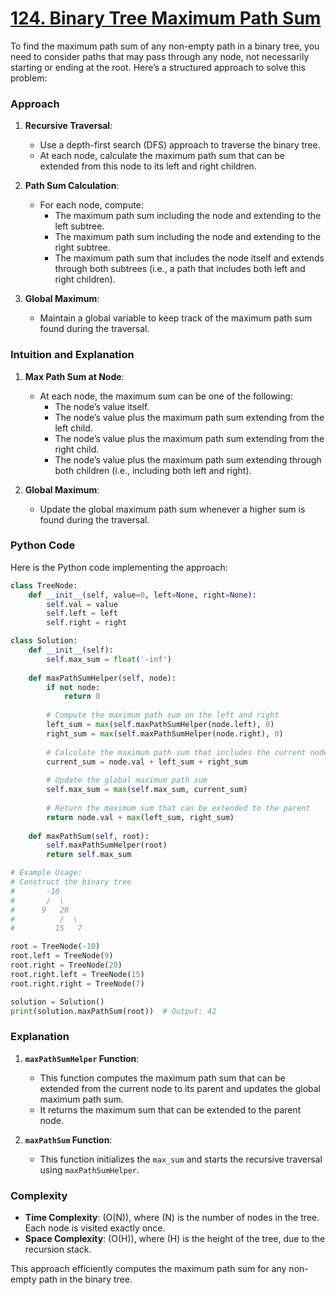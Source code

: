 # [124. Binary Tree Maximum Path Sum](https://leetcode.com/problems/binary-tree-maximum-path-sum/description/)

To find the maximum path sum of any non-empty path in a binary tree, you need to consider paths that may pass through any node, not necessarily starting or ending at the root. Here’s a structured approach to solve this problem:

### Approach

1. **Recursive Traversal**:
   - Use a depth-first search (DFS) approach to traverse the binary tree.
   - At each node, calculate the maximum path sum that can be extended from this node to its left and right children.

2. **Path Sum Calculation**:
   - For each node, compute:
     - The maximum path sum including the node and extending to the left subtree.
     - The maximum path sum including the node and extending to the right subtree.
     - The maximum path sum that includes the node itself and extends through both subtrees (i.e., a path that includes both left and right children).

3. **Global Maximum**:
   - Maintain a global variable to keep track of the maximum path sum found during the traversal.

### Intuition and Explanation

1. **Max Path Sum at Node**:
   - At each node, the maximum sum can be one of the following:
     - The node’s value itself.
     - The node’s value plus the maximum path sum extending from the left child.
     - The node’s value plus the maximum path sum extending from the right child.
     - The node’s value plus the maximum path sum extending through both children (i.e., including both left and right).

2. **Global Maximum**:
   - Update the global maximum path sum whenever a higher sum is found during the traversal.

### Python Code

Here is the Python code implementing the approach:

```python
class TreeNode:
    def __init__(self, value=0, left=None, right=None):
        self.val = value
        self.left = left
        self.right = right

class Solution:
    def __init__(self):
        self.max_sum = float('-inf')
    
    def maxPathSumHelper(self, node):
        if not node:
            return 0
        
        # Compute the maximum path sum on the left and right
        left_sum = max(self.maxPathSumHelper(node.left), 0)
        right_sum = max(self.maxPathSumHelper(node.right), 0)
        
        # Calculate the maximum path sum that includes the current node
        current_sum = node.val + left_sum + right_sum
        
        # Update the global maximum path sum
        self.max_sum = max(self.max_sum, current_sum)
        
        # Return the maximum sum that can be extended to the parent
        return node.val + max(left_sum, right_sum)
    
    def maxPathSum(self, root):
        self.maxPathSumHelper(root)
        return self.max_sum

# Example Usage:
# Construct the binary tree
#       -10
#       /  \
#      9   20
#          /  \
#         15   7

root = TreeNode(-10)
root.left = TreeNode(9)
root.right = TreeNode(20)
root.right.left = TreeNode(15)
root.right.right = TreeNode(7)

solution = Solution()
print(solution.maxPathSum(root))  # Output: 42
```

### Explanation

1. **`maxPathSumHelper` Function**:
   - This function computes the maximum path sum that can be extended from the current node to its parent and updates the global maximum path sum.
   - It returns the maximum sum that can be extended to the parent node.

2. **`maxPathSum` Function**:
   - This function initializes the `max_sum` and starts the recursive traversal using `maxPathSumHelper`.

### Complexity

- **Time Complexity**: \(O(N)\), where \(N\) is the number of nodes in the tree. Each node is visited exactly once.
- **Space Complexity**: \(O(H)\), where \(H\) is the height of the tree, due to the recursion stack.

This approach efficiently computes the maximum path sum for any non-empty path in the binary tree.
